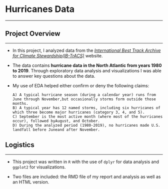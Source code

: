 # Hurricanes Data

----


## Project Overview



---


- In this project, I analyzed data from the [_International Best Track Archive for Climate Stewardship(IB-TrACS)_](https://www.ncei.noaa.gov/data/international-best-track-archive-for-climate-stewardship-ibtracs/v04r00/access/csv/) website.


- The data contains __hurricane data in the North Atlantic from years 1980 to 2019__. Through exploratory data analysis and visualizations I was able to answer key questions about the data. 
- My use of EDA helped either confirm or deny the following claims:

      A) A typical hurricane season (during a calendar year) runs from June through November,but occasionally storms form outside those months.
      B) A typical year has 12 named storms, including six hurricanes of which three become major hurricanes (category 3, 4, and 5).
      C) September is the most active month (where most of the hurricanes occur), followed byAugust, and October.
      D) During the analyzed period (1980-2019), no hurricanes made U.S. landfall before Juneand after November.
      


## Logistics


---

- This project was written in `R` with the use of `dplyr` for data analysis and `ggplot2` for visualizations. 

- Two files are included: the RMD file of my report and analysis as well as an HTML version. 

